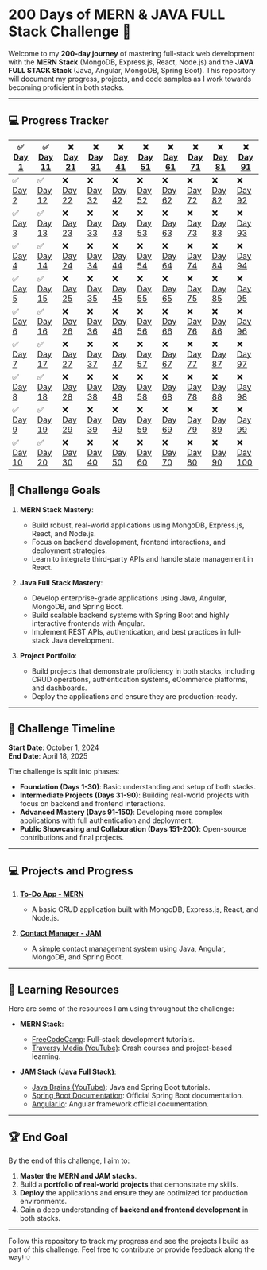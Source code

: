 # 200 Days of MERN & JAVA FULL Stack Challenge 🚀

Welcome to my **200-day journey** of mastering full-stack web development with the **MERN Stack** (MongoDB, Express.js, React, Node.js) and the **JAVA FULL STACK Stack** (Java, Angular, MongoDB, Spring Boot). This repository will document my progress, projects, and code samples as I work towards becoming proficient in both stacks.

---

## 💻 **Progress Tracker**

| ✅ [Day 1](./day1)  | ✅ [Day 11](./day11) | ❌ [Day 21](./day21) | ❌ [Day 31](./day31) | ❌ [Day 41](./day41) | ❌ [Day 51](./day51) | ❌ [Day 61](./day61) | ❌ [Day 71](./day71) | ❌ [Day 81](./day81) | ❌ [Day 91](./day91) |
| -------  | ------- | ------- | ------- | ------- | ------- | ------- | ------- | ------- | ------- |
| ✅ [Day 2](./day2)  | ✅ [Day 12](./day12) | ❌ [Day 22](./day22) | ❌ [Day 32](./day32) | ❌ [Day 42](./day42) | ❌ [Day 52](./day52) | ❌ [Day 62](./day62) | ❌ [Day 72](./day72) | ❌ [Day 82](./day82) | ❌ [Day 92](./day92) |
| ✅ [Day 3](./day3)  | ✅ [Day 13](./day13) | ❌ [Day 23](./day23) | ❌ [Day 33](./day33) | ❌ [Day 43](./day43) | ❌ [Day 53](./day53) | ❌ [Day 63](./day63) | ❌ [Day 73](./day73) | ❌ [Day 83](./day83) | ❌ [Day 93](./day93) |
| ✅ [Day 4](./day4)  | ✅ [Day 14](./day14) | ❌ [Day 24](./day24) | ❌ [Day 34](./day34) | ❌ [Day 44](./day44) | ❌ [Day 54](./day54) | ❌ [Day 64](./day64) | ❌ [Day 74](./day74) | ❌ [Day 84](./day84) | ❌ [Day 94](./day94) |
| ✅ [Day 5](./day5)  | ✅ [Day 15](./day15) | ❌ [Day 25](./day25) | ❌ [Day 35](./day35) | ❌ [Day 45](./day45) | ❌ [Day 55](./day55) | ❌ [Day 65](./day65) | ❌ [Day 75](./day75) | ❌ [Day 85](./day85) | ❌ [Day 95](./day95) |
| ✅ [Day 6](./day6)  | ✅ [Day 16](./day16) | ❌ [Day 26](./day26) | ❌ [Day 36](./day36) | ❌ [Day 46](./day46) | ❌ [Day 56](./day56) | ❌ [Day 66](./day66) | ❌ [Day 76](./day76) | ❌ [Day 86](./day86) | ❌ [Day 96](./day96) |
| ✅ [Day 7](./day7)  | ✅ [Day 17](./day17) | ❌ [Day 27](./day27) | ❌ [Day 37](./day37) | ❌ [Day 47](./day47) | ❌ [Day 57](./day57) | ❌ [Day 67](./day67) | ❌ [Day 77](./day77) | ❌ [Day 87](./day87) | ❌ [Day 97](./day97) |
| ✅ [Day 8](./day8)  | ✅ [Day 18](./day18) | ❌ [Day 28](./day28) | ❌ [Day 38](./day38) | ❌ [Day 48](./day48) | ❌ [Day 58](./day58) | ❌ [Day 68](./day68) | ❌ [Day 78](./day78) | ❌ [Day 88](./day88) | ❌ [Day 98](./day98) |
| ✅ [Day 9](./day9)  | ✅ [Day 19](./day19) | ❌ [Day 29](./day29) | ❌ [Day 39](./day39) | ❌ [Day 49](./day49) | ❌ [Day 59](./day59) | ❌ [Day 69](./day69) | ❌ [Day 79](./day79) | ❌ [Day 89](./day89) | ❌ [Day 99](./day99) |
| ✅ [Day 10](./day10)| ✅ [Day 20](./day20) | ❌ [Day 30](./day30) | ❌ [Day 40](./day40) | ❌ [Day 50](./day50) | ❌ [Day 60](./day60) | ❌ [Day 70](./day70) | ❌ [Day 80](./day80) | ❌ [Day 90](./day90) | ❌ [Day 100](./day100) |



## 🎯 **Challenge Goals**

1. **MERN Stack Mastery**:
   - Build robust, real-world applications using MongoDB, Express.js, React, and Node.js.
   - Focus on backend development, frontend interactions, and deployment strategies.
   - Learn to integrate third-party APIs and handle state management in React.

2. **Java Full Stack Mastery**:
   - Develop enterprise-grade applications using Java, Angular, MongoDB, and Spring Boot.
   - Build scalable backend systems with Spring Boot and highly interactive frontends with Angular.
   - Implement REST APIs, authentication, and best practices in full-stack Java development.

3. **Project Portfolio**:
   - Build projects that demonstrate proficiency in both stacks, including CRUD operations, authentication systems, eCommerce platforms, and dashboards.
   - Deploy the applications and ensure they are production-ready.
   
---

## 📅 **Challenge Timeline**

**Start Date**: October 1, 2024  
**End Date**: April 18, 2025

The challenge is split into phases:
- **Foundation (Days 1-30)**: Basic understanding and setup of both stacks.
- **Intermediate Projects (Days 31-90)**: Building real-world projects with focus on backend and frontend interactions.
- **Advanced Mastery (Days 91-150)**: Developing more complex applications with full authentication and deployment.
- **Public Showcasing and Collaboration (Days 151-200)**: Open-source contributions and final projects.

---

## 💻 **Projects and Progress**

1. **[To-Do App - MERN](./Projects/MERN/ToDo-App)**
   - A basic CRUD application built with MongoDB, Express.js, React, and Node.js.
   
2. **[Contact Manager - JAM](./Projects/JAM/Contact-Manager)**
   - A simple contact management system using Java, Angular, MongoDB, and Spring Boot.

---

## 📖 **Learning Resources**

Here are some of the resources I am using throughout the challenge:

- **MERN Stack**:
  - [FreeCodeCamp](https://www.freecodecamp.org/): Full-stack development tutorials.
  - [Traversy Media (YouTube)](https://www.youtube.com/c/TraversyMedia): Crash courses and project-based learning.

- **JAM Stack (Java Full Stack)**:
  - [Java Brains (YouTube)](https://www.youtube.com/c/JavaBrainsChannel): Java and Spring Boot tutorials.
  - [Spring Boot Documentation](https://spring.io/projects/spring-boot): Official Spring Boot documentation.
  - [Angular.io](https://angular.io/): Angular framework official documentation.

---

## 🏆 **End Goal**

By the end of this challenge, I aim to:

1. **Master the MERN and JAM stacks**.
2. Build a **portfolio of real-world projects** that demonstrate my skills.
3. **Deploy** the applications and ensure they are optimized for production environments.
4. Gain a deep understanding of **backend and frontend development** in both stacks.

---

Follow this repository to track my progress and see the projects I build as part of this challenge. Feel free to contribute or provide feedback along the way! 💡
